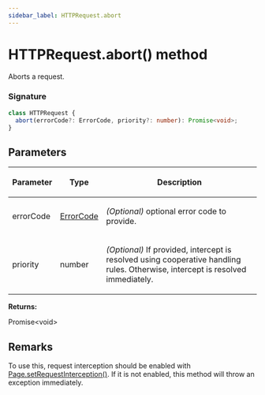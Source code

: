 ```yaml
---
sidebar_label: HTTPRequest.abort
---
```


# HTTPRequest.abort() method

Aborts a request.

### Signature

```typescript
class HTTPRequest {
  abort(errorCode?: ErrorCode, priority?: number): Promise<void>;
}
```

## Parameters

<table><thead><tr><th>

Parameter

</th><th>

Type

</th><th>

Description

</th></tr></thead>
<tbody><tr><td>

errorCode

</td><td>

[ErrorCode](./puppeteer.errorcode.md)

</td><td>

_(Optional)_ optional error code to provide.

</td></tr>
<tr><td>

priority

</td><td>

number

</td><td>

_(Optional)_ If provided, intercept is resolved using cooperative handling rules. Otherwise, intercept is resolved immediately.

</td></tr>
</tbody></table>

**Returns:**

Promise&lt;void&gt;

## Remarks

To use this, request interception should be enabled with [Page.setRequestInterception()](./puppeteer.page.setrequestinterception.md). If it is not enabled, this method will throw an exception immediately.
